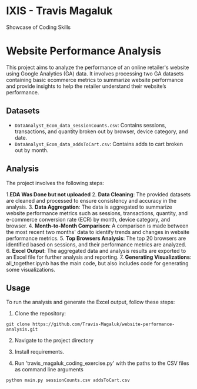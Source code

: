# IXIS - Travis Magaluk
 Showcase of Coding Skills

# Website Performance Analysis

This project aims to analyze the performance of an online retailer's website using Google Analytics (GA) data. It involves processing two GA datasets containing basic ecommerce metrics to summarize website performance and provide insights to help the retailer understand their website’s performance.

## Datasets

- `DataAnalyst_Ecom_data_sessionCounts.csv`: Contains sessions, transactions, and quantity broken out by browser, device category, and date.
- `DataAnalyst_Ecom_data_addsToCart.csv`: Contains adds to cart broken out by month.

## Analysis

The project involves the following steps:

1.**EDA Was Done but not uploaded**
2. **Data Cleaning**: The provided datasets are cleaned and processed to ensure consistency and accuracy in the analysis.
3. **Data Aggregation**: The data is aggregated to summarize website performance metrics such as sessions, transactions, quantity, and e-commerce conversion rate (ECR) by month, device category, and browser.
4. **Month-to-Month Comparison**: A comparison is made between the most recent two months' data to identify trends and changes in website performance metrics.
5. **Top Browsers Analysis**: The top 20 browsers are identified based on sessions, and their performance metrics are analyzed.
6. **Excel Output**: The aggregated data and analysis results are exported to an Excel file for further analysis and reporting.
7. **Generating Visualizations**: all_together.ipynb has the main code, but also includes code for generating some visualizations. 

## Usage

To run the analysis and generate the Excel output, follow these steps:

1. Clone the repository:

`git clone https://github.com/Travis-Magaluk/website-performance-analysis.git`

2. Navigate to the project directory

3. Install requirements.

4. Run 'travis_magaluk_coding_exercise.py' with the paths to the CSV files as command line arguments

`python main.py sessionCounts.csv addsToCart.csv`
